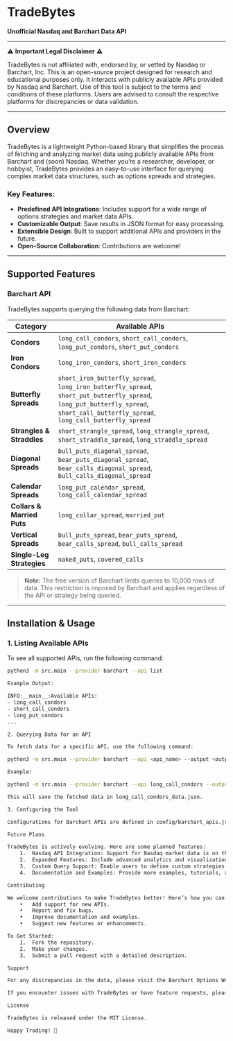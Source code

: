 # TradeBytes

**Unofficial Nasdaq and Barchart Data API**

---

⚠️ **Important Legal Disclaimer** ⚠️

TradeBytes is not affiliated with, endorsed by, or vetted by Nasdaq or Barchart, Inc. This is an open-source project designed for research and educational purposes only. It interacts with publicly available APIs provided by Nasdaq and Barchart. Use of this tool is subject to the terms and conditions of these platforms. Users are advised to consult the respective platforms for discrepancies or data validation.

---

## Overview

TradeBytes is a lightweight Python-based library that simplifies the process of fetching and analyzing market data using publicly available APIs from Barchart and (soon) Nasdaq. Whether you’re a researcher, developer, or hobbyist, TradeBytes provides an easy-to-use interface for querying complex market data structures, such as options spreads and strategies.

### Key Features:
- **Predefined API Integrations**: Includes support for a wide range of options strategies and market data APIs.
- **Customizable Output**: Save results in JSON format for easy processing.
- **Extensible Design**: Built to support additional APIs and providers in the future.
- **Open-Source Collaboration**: Contributions are welcome!

---

## Supported Features

### Barchart API

TradeBytes supports querying the following data from Barchart:

| **Category**             | **Available APIs**                                                                                          |
|---------------------------|------------------------------------------------------------------------------------------------------------|
| **Condors**              | `long_call_condors`, `short_call_condors`, `long_put_condors`, `short_put_condors`                          |
| **Iron Condors**         | `long_iron_condors`, `short_iron_condors`                                                                   |
| **Butterfly Spreads**    | `short_iron_butterfly_spread`, `long_iron_butterfly_spread`, `short_put_butterfly_spread`, `long_put_butterfly_spread`, `short_call_butterfly_spread`, `long_call_butterfly_spread` |
| **Strangles & Straddles**| `short_strangle_spread`, `long_strangle_spread`, `short_straddle_spread`, `long_straddle_spread`            |
| **Diagonal Spreads**     | `bull_puts_diagonal_spread`, `bear_puts_diagonal_spread`, `bear_calls_diagonal_spread`, `bull_calls_diagonal_spread` |
| **Calendar Spreads**     | `long_put_calendar_spread`, `long_call_calendar_spread`                                                    |
| **Collars & Married Puts**| `long_collar_spread`, `married_put`                                                                        |
| **Vertical Spreads**     | `bull_puts_spread`, `bear_puts_spread`, `bear_calls_spread`, `bull_calls_spread`                            |
| **Single-Leg Strategies**| `naked_puts`, `covered_calls`                                                                              |

> **Note:** The free version of Barchart limits queries to 10,000 rows of data. This restriction is imposed by Barchart and applies regardless of the API or strategy being queried.

---

## Installation & Usage

### 1. Listing Available APIs

To see all supported APIs, run the following command:

```bash
python3 -m src.main --provider barchart --api list

Example Output:

INFO:__main__:Available APIs:
- long_call_condors
- short_call_condors
- long_put_condors
...

2. Querying Data for an API

To fetch data for a specific API, use the following command:

python3 -m src.main --provider barchart --api <api_name> --output <output_file>

Example:

python3 -m src.main --provider barchart --api long_call_condors --output long_call_condors_data.json

This will save the fetched data in long_call_condors_data.json.

3. Configuring the Tool

Configurations for Barchart APIs are defined in config/barchart_apis.json. You can customize query parameters, headers, and other settings as needed.

Future Plans

TradeBytes is actively evolving. Here are some planned features:
	1.	Nasdaq API Integration: Support for Nasdaq market data is on the roadmap.
	2.	Expanded Features: Include advanced analytics and visualization tools.
	3.	Custom Query Support: Enable users to define custom strategies and queries.
	4.	Documentation and Examples: Provide more examples, tutorials, and detailed usage guides.

Contributing

We welcome contributions to make TradeBytes better! Here’s how you can contribute:
	•	Add support for new APIs.
	•	Report and fix bugs.
	•	Improve documentation and examples.
	•	Suggest new features or enhancements.

To Get Started:
	1.	Fork the repository.
	2.	Make your changes.
	3.	Submit a pull request with a detailed description.

Support

For any discrepancies in the data, please visit the Barchart Options Website.

If you encounter issues with TradeBytes or have feature requests, please open an issue on GitHub.

License

TradeBytes is released under the MIT License.

Happy Trading! 🚀

